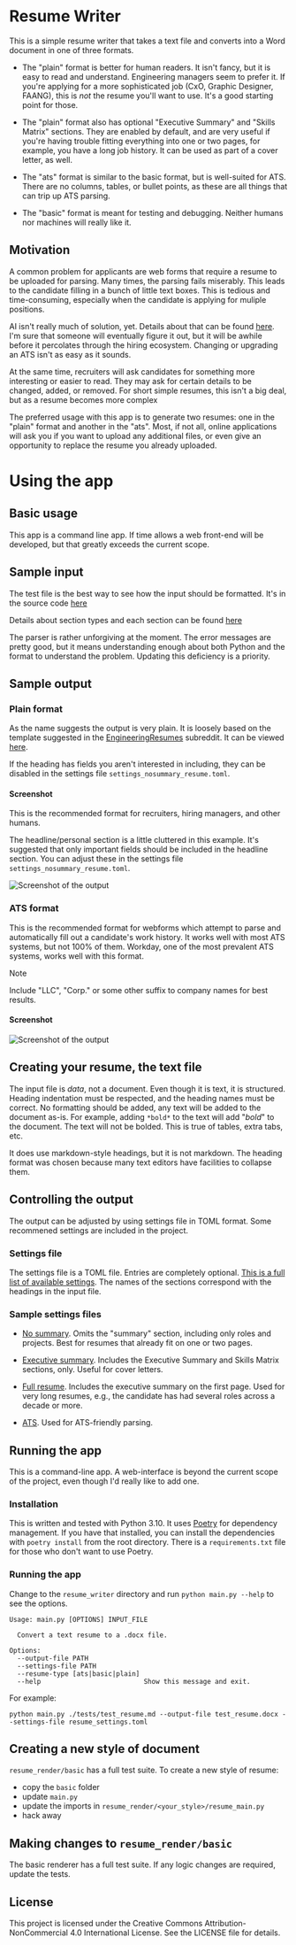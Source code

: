 # Resume Writer

This is a simple resume writer that takes a text file and converts into a Word document in one of three formats.

- The "plain" format is better for human readers. It isn't fancy, but it is easy to read and understand. Engineering managers seem to prefer it. If you're applying for a more sophisticated job (CxO, Graphic Designer, FAANG), this is _not_ the resume you'll want to use. It's a good starting point for those.

- The "plain" format also has optional "Executive Summary" and "Skills Matrix" sections. They are enabled by default, and are very useful if you're having trouble fitting everything into one or two pages, for example, you have a long job history. It can be used as part of a cover letter, as well.

- The "ats" format is similar to the basic format, but is well-suited for ATS. There are no columns, tables, or bullet points, as these are all things that can trip up ATS parsing.

- The "basic" format is meant for testing and debugging. Neither humans nor machines will really like it.

## Motivation

A common problem for applicants are web forms that require a resume to be uploaded for parsing. Many times, the parsing fails miserably. This leads to the candidate filling in a bunch of little text boxes. This is tedious and time-consuming, especially when the candidate is applying for muliple positions.

AI isn't really much of solution, yet. Details about that can be found [here](./docs/AI_Resume_Parsing.md). I'm sure that someone will eventually figure it out, but it will be awhile before it percolates through the hiring ecosystem. Changing or upgrading an ATS isn't as easy as it sounds.

At the same time, recruiters will ask candidates for something more interesting or easier to read. They may ask for certain details to be changed, added, or removed. For short simple resumes, this isn't a big deal, but as a resume becomes more complex

The preferred usage with this app is to generate two resumes: one in the "plain" format and another in the "ats". Most, if not all, online applications will ask you if you want to upload any additional files, or even give an opportunity to replace the resume you already uploaded.

# Using the app

## Basic usage

This app is a command line app. If time allows a web front-end will be developed, but that greatly exceeds the current scope.

## Sample input

The test file is the best way to see how the input should be formatted. It's in the source code [here](https://raw.githubusercontent.com/mpaguilar/resume_writer/main/tests/test_resume.md)

Details about section types and each section can be found [here](./docs/format_details.md)

The parser is rather unforgiving at the moment. The error messages are pretty good, but it means understanding enough about both Python and the format to understand the problem. Updating this deficiency is a priority.

## Sample output

### Plain format

As the name suggests the output is very plain. It is loosely based on the template suggested in the [EngineeringResumes](https://www.reddit.com/r/EngineeringResumes/) subreddit. It can be viewed [here](https://imgur.com/TraV3Qn).

If the heading has fields you aren't interested in including, they can be disabled in the settings file `settings_nosummary_resume.toml`.

#### Screenshot

This is the recommended format for recruiters, hiring managers, and other humans.

The headline/personal section is a little cluttered in this example. It's suggested that only important fields should be included in the headline section. You can adjust these in the settings file `settings_nosummary_resume.toml`.

![Screenshot of the output](./docs/plain_test_no_summary.jpg)

### ATS format

This is the recommended format for webforms which attempt to parse and automatically fill out a candidate's work history. It works well with most ATS systems, but not 100% of them. Workday, one of the most prevalent ATS systems, works well with this format.

> [!NOTE] 
> Include "LLC", "Corp." or some other suffix to company names for best results.

#### Screenshot
![Screenshot of the output](./docs/ats_test.jpg)

## Creating your resume, the text file

The input file is _data_, not a document. Even though it is text, it is structured. Heading indentation must be respected, and the heading names must be correct. No formatting should be added, any text will be added to the document as-is. For example, adding `*bold*` to the text will add "*bold*" to the document. The text will not be bolded. This is true of tables, extra tabs, etc.

It does use markdown-style headings, but it is not markdown. The heading format was chosen because many text editors have facilities to collapse them.

## Controlling the output

The output can be adjusted by using settings file in TOML format. Some recommened settings are included in the project.

### Settings file

The settings file is a TOML file. Entries are completely optional. [This is a full list of available settings](https://github.com/mpaguilar/resume_writer/blob/docs/resume_writer/debug_settings.toml). The names of the sections correspond with the headings in the input file.

### Sample settings files

- [No summary](https://raw.githubusercontent.com/mpaguilar/resume_writer/main/resume_writer/settings_nosummary_resume.toml). Omits the "summary" section, including only roles and projects. Best for resumes that already fit on one or two pages.

- [Executive summary](https://raw.githubusercontent.com/mpaguilar/resume_writer/main/resume_writer/resume_writer/settings_summary_resume.toml). Includes the Executive Summary and Skills Matrix sections, only. Useful for cover letters.

- [Full resume](https://raw.githubusercontent.com/mpaguilar/resume_writer/main/resume_writer/resume_writer/settings_full_resume.toml). Includes the executive summary on the first page. Used for very long resumes, e.g., the candidate has had several roles across a decade or more.

- [ATS](https://raw.githubusercontent.com/mpaguilar/resume_writer/main/resume_writer/settings_ats_resume.toml). Used for ATS-friendly parsing.

## Running the app

This is a command-line app. A web-interface is beyond the current scope of the project, even though I'd really like to add one.

### Installation

This is written and tested with Python 3.10. It uses [Poetry](https://python-poetry.org/) for dependency management. If you have that installed, you can install the dependencies with `poetry install` from the root directory. There is a `requirements.txt` file for those who don't want to use Poetry.

### Running the app

Change to the `resume_writer` directory and run `python main.py --help` to see the options.

```
Usage: main.py [OPTIONS] INPUT_FILE

  Convert a text resume to a .docx file.

Options:
  --output-file PATH
  --settings-file PATH
  --resume-type [ats|basic|plain]
  --help                          Show this message and exit.
```

For example:

```
python main.py ./tests/test_resume.md --output-file test_resume.docx --settings-file resume_settings.toml
```

## Creating a new style of document

`resume_render/basic` has a full test suite. To create a new style of resume:
- copy the `basic` folder
- update `main.py`
- update the imports in `resume_render/<your_style>/resume_main.py`
- hack away

## Making changes to `resume_render/basic`
The basic renderer has a full test suite. If any logic changes are required, update the tests.


## License
This project is licensed under the Creative Commons Attribution-NonCommercial 4.0 International License. See the LICENSE file for details.
